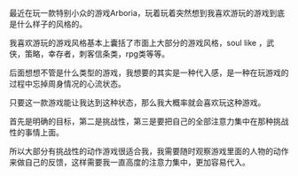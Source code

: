 最近在玩一款特别小众的游戏Arboria，玩着玩着突然想到我喜欢游玩的游戏到底是什么样子的风格的。

我喜欢游玩的游戏风格基本上囊括了市面上大部分的游戏风格，soul like ，武侠，策略，幸存者，刺客信条类，rpg类等等。

后面想想不管是什么类型的游戏，我想要的其实是一种代入感，是一种在玩游戏的过程中忘掉周身情况的心流状态。

只要这一款游戏能让我达到这种状态，那么我大概率就会喜欢玩这种游戏。

首先是明确的目标，第二是挑战性，第三是要把自己的全部注意力集中在那种挑战性的事情上面。

所以大部分有挑战性的动作游戏很适合我，我需要随时观察游戏里面的人物的动作来做自己的反馈，这样需要我一直高度的注意力集中，更加容易代入。